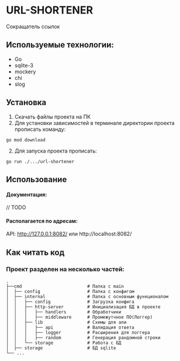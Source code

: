 # URL-SHORTENER

Сокращатель ссылок

## Используемые технологии:

- Go
- sqlite-3
- mockery
- chi
- slog

## Установка

1. Скачать файлы проекта на ПК
2. Для установки зависимостей в терминале директории проекта прописать команду:

```
go mod download
```
2. Для запуска проекта прописать:

```
go run ./.../url-shortener
```

## Использование

#### Документация:
// TODO
<!-- Доступна по [ссылке]() -->

#### Располагается по адресам:

API: http://127.0.0.1:8082/ или http://localhost:8082/

## Как читать код

### Проект разделен на несколько частей:

    .
    ├──cmd                         # Папка с main
    │  ├── config                  # Папка с конфигом
    │  ├── internal                # Папка с основным функционалом
    │  │   ├── config              # Загрузка конфига
    │  │   ├── http-server         # Инициализация БД в проекте
    │  │   │   ├── handlers        # Обработчики
    │  │   │   ├── middleware      # Промежутчное ПО(Логгер)
    │  │   ├── lib                 # Схемы для апи
    │  │   │   ├── api             # Валидация ответа
    │  │   │   ├── logger          # Расширения для логгера
    │  │   │   ├── random          # Генерация рандомной строки
    │  │   └── storage             # Работа с БД
    │  ├── storage                 # БД sqlite
    └── ...
